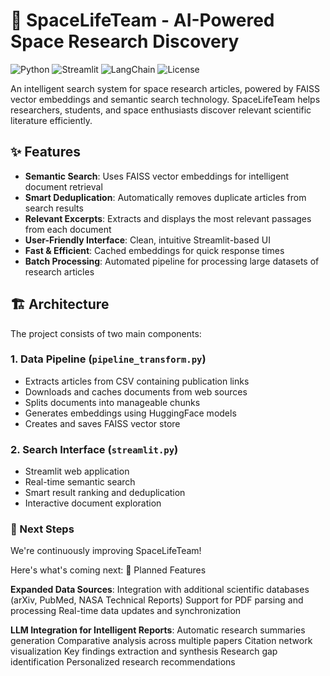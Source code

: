 # 🚀 SpaceLifeTeam - AI-Powered Space Research Discovery

![Python](https://img.shields.io/badge/python-3.8+-blue.svg)
![Streamlit](https://img.shields.io/badge/streamlit-1.28+-red.svg)
![LangChain](https://img.shields.io/badge/langchain-0.1+-green.svg)
![License](https://img.shields.io/badge/license-MIT-blue.svg)

An intelligent search system for space research articles, powered by FAISS vector embeddings and semantic search technology. SpaceLifeTeam helps researchers, students, and space enthusiasts discover relevant scientific literature efficiently.

## ✨ Features

- **Semantic Search**: Uses FAISS vector embeddings for intelligent document retrieval
- **Smart Deduplication**: Automatically removes duplicate articles from search results
- **Relevant Excerpts**: Extracts and displays the most relevant passages from each document
- **User-Friendly Interface**: Clean, intuitive Streamlit-based UI
- **Fast & Efficient**: Cached embeddings for quick response times
- **Batch Processing**: Automated pipeline for processing large datasets of research articles

## 🏗️ Architecture

The project consists of two main components:

### 1. Data Pipeline (`pipeline_transform.py`)
- Extracts articles from CSV containing publication links
- Downloads and caches documents from web sources
- Splits documents into manageable chunks
- Generates embeddings using HuggingFace models
- Creates and saves FAISS vector store

### 2. Search Interface (`streamlit.py`)
- Streamlit web application
- Real-time semantic search
- Smart result ranking and deduplication
- Interactive document exploration

### 🎯 Next Steps
We're continuously improving SpaceLifeTeam! 

Here's what's coming next:
🔮 Planned Features

**Expanded Data Sources**:
Integration with additional scientific databases (arXiv, PubMed, NASA Technical Reports)
Support for PDF parsing and processing
Real-time data updates and synchronization

**LLM Integration for Intelligent Reports**:
Automatic research summaries generation
Comparative analysis across multiple papers
Citation network visualization
Key findings extraction and synthesis
Research gap identification
Personalized research recommendations

